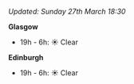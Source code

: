 *Updated: Sunday 27th March 18:30*

**Glasgow**

* 19h - 6h: :sunny: Clear

**Edinburgh**

* 19h - 6h: :sunny: Clear
